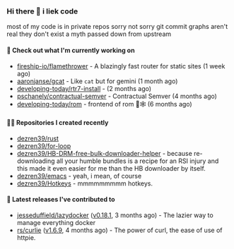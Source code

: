 ### Hi there 👋 i liek code
most of my code is in private repos sorry not sorry git commit graphs aren't real they don't exist a myth passed down from upstream

#### 👷 Check out what I'm currently working on

- [fireship-io/flamethrower](https://github.com/fireship-io/flamethrower) - A blazingly fast router for static sites (1 week ago)
- [aaronjanse/gcat](https://github.com/aaronjanse/gcat) - Like `cat` but for gemini (1 month ago)
- [developing-today/rtr7-install](https://github.com/developing-today/rtr7-install) -  (2 months ago)
- [pschanely/contractual-semver](https://github.com/pschanely/contractual-semver) - Contractual Semver (4 months ago)
- [developing-today/rom](https://github.com/developing-today/rom) - frontend of rom 📇🕸️ (6 months ago)

#### 👨‍💻 Repositories I created recently

- [dezren39/rust](https://github.com/dezren39/rust)
- [dezren39/for-loop](https://github.com/dezren39/for-loop)
- [dezren39/HB-DRM-free-bulk-downloader-helper](https://github.com/dezren39/HB-DRM-free-bulk-downloader-helper) - because re-downloading all your humble bundles is a recipe for an RSI injury and this made it even easier for me than the HB downloader by itself.
- [dezren39/emacs](https://github.com/dezren39/emacs) - yeah, i mean, of course
- [dezren39/Hotkeys](https://github.com/dezren39/Hotkeys) - mmmmmmmmm hotkeys.

#### 🚀 Latest releases I've contributed to

- [jesseduffield/lazydocker](https://github.com/jesseduffield/lazydocker) ([v0.18.1](https://github.com/jesseduffield/lazydocker/releases/tag/v0.18.1), 3 months ago) - The lazier way to manage everything docker
- [rs/curlie](https://github.com/rs/curlie) ([v1.6.9](https://github.com/rs/curlie/releases/tag/v1.6.9), 4 months ago) - The power of curl, the ease of use of httpie.

